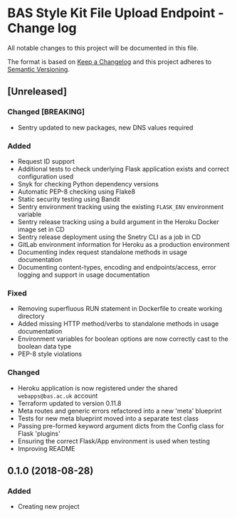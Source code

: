 # BAS Style Kit File Upload Endpoint - Change log

All notable changes to this project will be documented in this file.

The format is based on [Keep a Changelog](http://keepachangelog.com/en/1.0.0/)
and this project adheres to [Semantic Versioning](http://semver.org/spec/v2.0.0.html).

## [Unreleased]

### Changed [BREAKING]

* Sentry updated to new packages, new DNS values required

### Added

* Request ID support
* Additional tests to check underlying Flask application exists and correct configuration used
* Snyk for checking Python dependency versions
* Automatic PEP-8 checking using Flake8
* Static security testing using Bandit
* Sentry environment tracking using the existing `FLASK_ENV` environment variable
* Sentry release tracking using a build argument in the Heroku Docker image set in CD
* Sentry release deployment using the Snetry CLI as a job in CD
* GitLab environment information for Heroku as a production environment
* Documenting index request standalone methods in usage documentation
* Documenting content-types, encoding and endpoints/access, error logging and support in usage documentation

### Fixed

* Removing superfluous RUN statement in Dockerfile to create working directory
* Added missing HTTP method/verbs to standalone methods in usage documentation
* Environment variables for boolean options are now correctly cast to the boolean data type
* PEP-8 style violations

### Changed

* Heroku application is now registered under the shared `webapps@bas.ac.uk` account
* Terraform updated to version 0.11.8
* Meta routes and generic errors refactored into a new 'meta' blueprint
* Tests for new meta blueprint moved into a separate test class
* Passing pre-formed keyword argument dicts from the Config class for Flask 'plugins'
* Ensuring the correct Flask/App environment is used when testing
* Improving README

## 0.1.0 (2018-08-28)

### Added

* Creating new project
